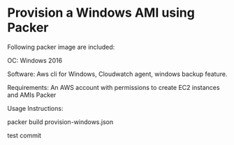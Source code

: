 # Provision a Windows AMI using Packer

Following packer image are included:

OC: Windows 2016

Software:
Aws cli for Windows,
Cloudwatch agent,
windows backup feature.

Requirements:
An AWS account with permissions to create EC2 instances and AMIs
Packer

Usage Instructions:

packer build provision-windows.json


test commit
